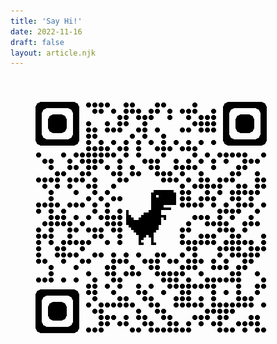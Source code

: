 ```yaml
---
title: 'Say Hi!'
date: 2022-11-16
draft: false
layout: article.njk
---
```


<!-- this one is for https://192.168.0.109:8080/me
<img src="/img/qrcode_chrome.png" style="mix-blend-mode: color-burn"></img> -->

<img src="/img/qrcode_erikvanek.com.png" style="mix-blend-mode: color-burn"></img>
